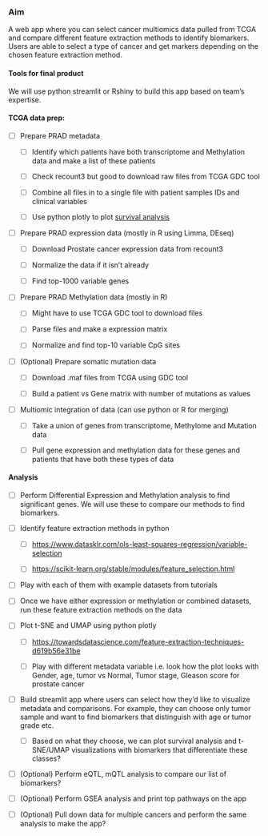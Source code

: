 ### Aim
A web app where you can select cancer multiomics data pulled from TCGA and compare different feature extraction methods to identify biomarkers. Users are able to select a type of cancer and get markers depending on the chosen feature extraction method.

#### Tools for final product
We will use python streamlit or Rshiny to build this app based on team’s expertise.

#### TCGA data prep:
- [ ] Prepare PRAD metadata

    - [ ] Identify which patients have both transcriptome and Methylation data and make a list of these patients

    - [ ] Check recount3 but good to download raw files from TCGA GDC tool

    - [ ] Combine all files in to a single file with patient samples IDs and clinical variables

    - [ ] Use python plotly to plot [survival analysis](https://plotly.com/python/v3/ipython-notebooks/survival-analysis-r-vs-python/)

- [ ] Prepare PRAD expression data (mostly in R using Limma, DEseq)

    - [ ] Download Prostate cancer expression data from recount3

    - [ ] Normalize the data if it isn’t already

    - [ ] Find top-1000 variable genes

- [ ] Prepare PRAD Methylation data (mostly in R)

    - [ ] Might have to use TCGA GDC tool to download files

    - [ ] Parse files and make a expression matrix

    - [ ] Normalize and find top-10 variable CpG sites

- [ ] (Optional) Prepare somatic mutation data

    - [ ] Download .maf files from TCGA using GDC tool

    - [ ] Build a patient vs Gene matrix with number of mutations as values

- [ ] Multiomic integration of data (can use python or R for merging)

    - [ ] Take a union of genes from transcriptome, Methylome and Mutation data

    - [ ] Pull gene expression and methylation data for these genes and patients that have both these types of data

#### Analysis
- [ ] Perform Differential Expression and Methylation analysis to find significant genes. We will use these to compare our methods to find biomarkers.

- [ ] Identify feature extraction methods in python

    - [ ] https://www.datasklr.com/ols-least-squares-regression/variable-selection

    - [ ] https://scikit-learn.org/stable/modules/feature_selection.html

- [ ] Play with each of them with example datasets from tutorials

- [ ] Once we have either expression or methylation or combined datasets, run these feature extraction methods on the data

- [ ] Plot t-SNE and UMAP using python plotly

    - [ ] https://towardsdatascience.com/feature-extraction-techniques-d619b56e31be

    - [ ] Play with different metadata variable i.e. look how the plot looks with Gender, age, tumor vs Normal, Tumor stage, Gleason score for prostate cancer

- [ ] Build streamlit app where users can select how they’d like to visualize metadata and comparisons. For example, they can choose only tumor sample and want to find biomarkers that distinguish with age or tumor grade etc.

    - [ ] Based on what they choose, we can plot survival analysis and t-SNE/UMAP visualizations with biomarkers that differentiate these classes?

- [ ] (Optional) Perform eQTL, mQTL analysis to compare our list of biomarkers?

- [ ] (Optional) Perform GSEA analysis and print top pathways on the app

- [ ] (Optional) Pull down data for multiple cancers and perform the same analysis to make the app?
